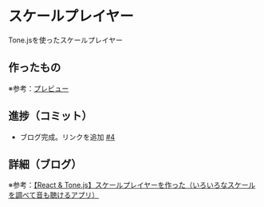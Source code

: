 # スケールプレイヤー

Tone.jsを使ったスケールプレイヤー

## 作ったもの

※参考：[プレビュー](https://scale-player.vercel.app/)

## 進捗（コミット）

- ブログ完成。リンクを追加 [#4](https://github.com/ryo-i/scale-player/issues/4)

## 詳細（ブログ）

※参考：[【React & Tone.js】スケールプレイヤーを作った（いろいろなスケールを調べて音も聴けるアプリ）](https://www.i-ryo.com/entry/2021/11/28/153950)